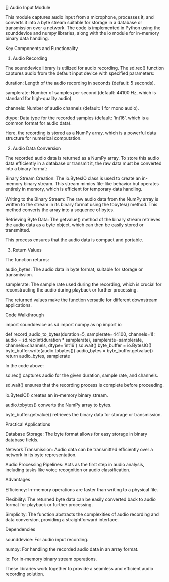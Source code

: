 []
Audio Input Module

This module captures audio input from a microphone, processes it, and converts it into a byte stream suitable for storage in a database or transmission over a network. The code is implemented in Python using the sounddevice and numpy libraries, along with the io module for in-memory binary data handling.

Key Components and Functionality

1. Audio Recording

The sounddevice library is utilized for audio recording. The sd.rec() function captures audio from the default input device with specified parameters:

duration: Length of the audio recording in seconds (default: 5 seconds).

samplerate: Number of samples per second (default: 44100 Hz, which is standard for high-quality audio).

channels: Number of audio channels (default: 1 for mono audio).

dtype: Data type for the recorded samples (default: 'int16', which is a common format for audio data).

Here, the recording is stored as a NumPy array, which is a powerful data structure for numerical computation.

2. Audio Data Conversion

The recorded audio data is returned as a NumPy array. To store this audio data efficiently in a database or transmit it, the raw data must be converted into a binary format:

Binary Stream Creation: The io.BytesIO class is used to create an in-memory binary stream. This stream mimics file-like behavior but operates entirely in memory, which is efficient for temporary data handling.

Writing to the Binary Stream: The raw audio data from the NumPy array is written to the stream in its binary format using the tobytes() method. This method converts the array into a sequence of bytes.

Retrieving Byte Data: The getvalue() method of the binary stream retrieves the audio data as a byte object, which can then be easily stored or transmitted.

This process ensures that the audio data is compact and portable.

3. Return Values

The function returns:

audio_bytes: The audio data in byte format, suitable for storage or transmission.

samplerate: The sample rate used during the recording, which is crucial for reconstructing the audio during playback or further processing.

The returned values make the function versatile for different downstream applications.

Code Walkthrough

import sounddevice as sd
import numpy as np
import io

def record_audio_to_bytes(duration=5, samplerate=44100, channels=1):
    audio = sd.rec(int(duration * samplerate), samplerate=samplerate, channels=channels, dtype='int16')
    sd.wait()
    byte_buffer = io.BytesIO()
    byte_buffer.write(audio.tobytes())
    audio_bytes = byte_buffer.getvalue()
    return audio_bytes, samplerate

In the code above:

sd.rec() captures audio for the given duration, sample rate, and channels.

sd.wait() ensures that the recording process is complete before proceeding.

io.BytesIO() creates an in-memory binary stream.

audio.tobytes() converts the NumPy array to bytes.

byte_buffer.getvalue() retrieves the binary data for storage or transmission.

Practical Applications

Database Storage: The byte format allows for easy storage in binary database fields.

Network Transmission: Audio data can be transmitted efficiently over a network in its byte representation.

Audio Processing Pipelines: Acts as the first step in audio analysis, including tasks like voice recognition or audio classification.

Advantages

Efficiency: In-memory operations are faster than writing to a physical file.

Flexibility: The returned byte data can be easily converted back to audio format for playback or further processing.

Simplicity: The function abstracts the complexities of audio recording and data conversion, providing a straightforward interface.

Dependencies

sounddevice: For audio input recording.

numpy: For handling the recorded audio data in an array format.

io: For in-memory binary stream operations.

These libraries work together to provide a seamless and efficient audio recording solution.
